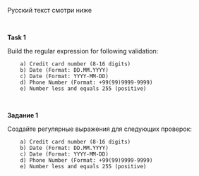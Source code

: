 Русский текст смотри ниже

<br/>

**Task 1**

Build the regular expression for following validation:

        a) Credit card number (8-16 digits)
        b) Date (Format: DD.MM.YYYY)
        c) Date (Format: YYYY-MM-DD)
        d) Phone Number (Format: +99(99)9999-9999)
        e) Number less and equals 255 (positive)
  

<br/>

**Задание 1**

Создайте регулярные выражения для следующих проверок:

        a) Credit card number (8-16 digits)
        b) Date (Format: DD.MM.YYYY)
        c) Date (Format: YYYY-MM-DD)
        d) Phone Number (Format: +99(99)9999-9999)
        e) Number less and equals 255 (positive)

<br/>

